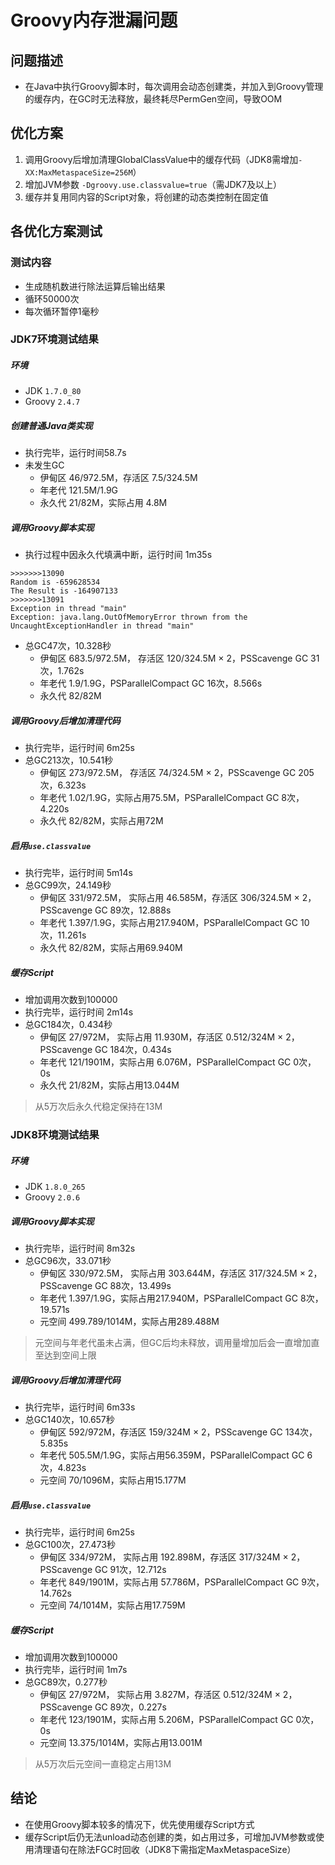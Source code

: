 # Groovy内存泄漏问题
## 问题描述
- 在Java中执行Groovy脚本时，每次调用会动态创建类，并加入到Groovy管理的缓存内，在GC时无法释放，最终耗尽PermGen空间，导致OOM
## 优化方案
1. 调用Groovy后增加清理GlobalClassValue中的缓存代码（JDK8需增加`-XX:MaxMetaspaceSize=256M`）
2. 增加JVM参数 `-Dgroovy.use.classvalue=true`（需JDK7及以上）
3. 缓存并复用同内容的Script对象，将创建的动态类控制在固定值
## 各优化方案测试
### 测试内容 
- 生成随机数进行除法运算后输出结果
- 循环50000次
- 每次循环暂停1毫秒
### JDK7环境测试结果
##### 环境
- JDK `1.7.0_80` 
- Groovy `2.4.7`
##### 创建普通Java类实现
- 执行完毕，运行时间58.7s
- 未发生GC
    - 伊甸区 46/972.5M，存活区 7.5/324.5M
    - 年老代 121.5M/1.9G
    - 永久代 21/82M，实际占用 4.8M
##### 调用Groovy脚本实现
- 执行过程中因永久代填满中断，运行时间 1m35s
```
>>>>>>>13090
Random is -659628534
The Result is -164907133
>>>>>>>13091
Exception in thread "main" 
Exception: java.lang.OutOfMemoryError thrown from the UncaughtExceptionHandler in thread "main"
```
- 总GC47次，10.328秒
    - 伊甸区 683.5/972.5M， 存活区 120/324.5M × 2，PSScavenge GC 31次，1.762s
    - 年老代 1.9/1.9G，PSParallelCompact GC 16次，8.566s
    - 永久代 82/82M
##### 调用Groovy后增加清理代码
- 执行完毕，运行时间 6m25s
- 总GC213次，10.541秒
    - 伊甸区 273/972.5M， 存活区 74/324.5M × 2，PSScavenge GC 205次，6.323s
    - 年老代 1.02/1.9G，实际占用75.5M，PSParallelCompact GC 8次，4.220s
    - 永久代 82/82M，实际占用72M
##### 启用`use.classvalue`
- 执行完毕，运行时间 5m14s
- 总GC99次，24.149秒
    - 伊甸区 331/972.5M， 实际占用 46.585M，存活区 306/324.5M × 2，PSScavenge GC 89次，12.888s
    - 年老代 1.397/1.9G，实际占用217.940M，PSParallelCompact GC 10次，11.261s
    - 永久代 82/82M，实际占用69.940M
##### 缓存Script
- 增加调用次数到100000
- 执行完毕，运行时间 2m14s
- 总GC184次，0.434秒
    - 伊甸区 27/972M， 实际占用 11.930M，存活区 0.512/324M × 2，PSScavenge GC 184次，0.434s
    - 年老代 121/1901M，实际占用 6.076M，PSParallelCompact GC 0次，0s
    - 永久代 21/82M，实际占用13.044M
> 从5万次后永久代稳定保持在13M
### JDK8环境测试结果
##### 环境 
- JDK `1.8.0_265`
- Groovy `2.0.6`
##### 调用Groovy脚本实现
- 执行完毕，运行时间 8m32s
- 总GC96次，33.071秒
    - 伊甸区 330/972.5M， 实际占用 303.644M，存活区 317/324.5M × 2，PSScavenge GC 88次，13.499s
    - 年老代 1.397/1.9G，实际占用217.940M，PSParallelCompact GC 8次，19.571s
    - 元空间 499.789/1014M，实际占用289.488M
> 元空间与年老代虽未占满，但GC后均未释放，调用量增加后会一直增加直至达到空间上限
##### 调用Groovy后增加清理代码
- 执行完毕，运行时间 6m33s
- 总GC140次，10.657秒
    - 伊甸区 592/972M，存活区 159/324M × 2，PSScavenge GC 134次，5.835s
    - 年老代 505.5M/1.9G，实际占用56.359M，PSParallelCompact GC 6次，4.823s
    - 元空间 70/1096M，实际占用15.177M
##### 启用`use.classvalue`
- 执行完毕，运行时间 6m25s
- 总GC100次，27.473秒
    - 伊甸区 334/972M， 实际占用 192.898M，存活区 317/324M × 2，PSScavenge GC 91次，12.712s
    - 年老代 849/1901M，实际占用 57.786M，PSParallelCompact GC 9次，14.762s
    - 元空间 74/1014M，实际占用17.759M
##### 缓存Script
- 增加调用次数到100000
- 执行完毕，运行时间 1m7s
- 总GC89次，0.277秒
    - 伊甸区 27/972M， 实际占用 3.827M，存活区 0.512/324M × 2，PSScavenge GC 89次，0.227s
    - 年老代 123/1901M，实际占用 5.206M，PSParallelCompact GC 0次，0s
    - 元空间 13.375/1014M，实际占用13.001M
> 从5万次后元空间一直稳定占用13M
## 结论
- 在使用Groovy脚本较多的情况下，优先使用缓存Script方式
- 缓存Script后仍无法unload动态创建的类，如占用过多，可增加JVM参数或使用清理语句在除法FGC时回收（JDK8下需指定MaxMetaspaceSize）
